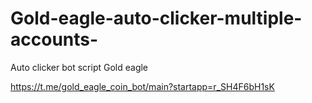 # Gold-eagle-auto-clicker-multiple-accounts-
Auto clicker bot script Gold eagle 

https://t.me/gold_eagle_coin_bot/main?startapp=r_SH4F6bH1sK
